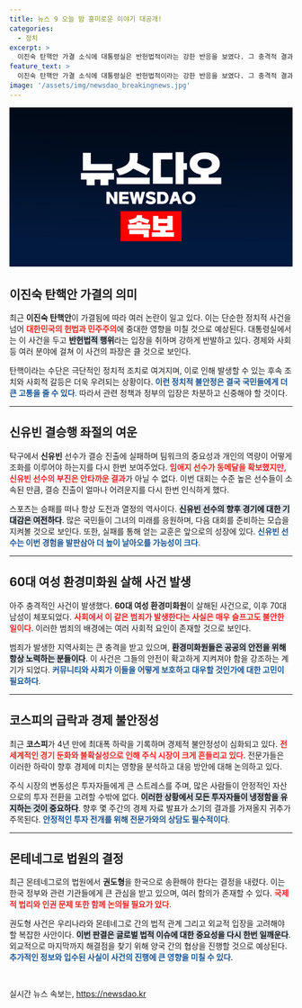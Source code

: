 ```yaml
---
title: 뉴스 9 오늘 밤 흥미로운 이야기 대공개!
categories:
  - 정치
excerpt: >
  이진숙 탄핵안 가결 소식에 대통령실은 반헌법적이라는 강한 반응을 보였다. 그 충격적 결과가 한국 정치에 미치는 파장은? 클릭해 확인하세요!
feature_text: >
  이진숙 탄핵안 가결 소식에 대통령실은 반헌법적이라는 강한 반응을 보였다. 그 충격적 결과가 한국 정치에 미치는 파장은? 클릭해 확인하세요!
image: '/assets/img/newsdao_breakingnews.jpg'
---
```


<p><img src="/assets/img/newsdao_breakingnews.jpg" alt="flaretime 속보" /></p>

<h2 data-ke-size="size26">이진숙 탄핵안 가결의 의미</h2>

<p data-ke-size="size16">최근 <b>이진숙 탄핵안</b>이 가결됨에 따라 여러 논란이 일고 있다. 이는 단순한 정치적 사건을 넘어 <b><span style="color: #ee2323;">대한민국의 헌법과 민주주의</span></b>에 중대한 영향을 미칠 것으로 예상된다. 대통령실에서는 이 사건을 두고 <b><span style="background-color: #21538527;">반헌법적 행위</span></b>라는 입장을 취하며 강하게 반발하고 있다. 경제와 사회 등 여러 분야에 걸쳐 이 사건의 파장은 클 것으로 보인다.</p>

<p data-ke-size="size16">탄핵이라는 수단은 극단적인 정치적 조치로 여겨지며, 이로 인해 발생할 수 있는 후속 조치와 사회적 갈등은 더욱 우려되는 상황이다. <b><span style="color: #1a5490;">이런 정치적 불안정은 결국 국민들에게 더 큰 고통을 줄 수 있다</span></b>. 따라서 관련 정책과 정부의 입장은 차분하고 신중해야 할 것이다.</p>

<hr>

<h2 data-ke-size="size26">신유빈 결승행 좌절의 여운</h2>

<p data-ke-size="size16">탁구에서 <b>신유빈</b> 선수가 결승 진출에 실패하며 팀워크의 중요성과 개인의 역량이 어떻게 조화를 이루어야 하는지를 다시 한번 보여주었다. <b><span style="color: #ee2323;">임애지 선수가 동메달을 확보했지만, 신유빈 선수의 부진은 안타까운 결과</span></b>가 아닐 수 없다. 이번 대회는 수준 높은 선수들이 소속된 만큼, 결승 진출이 얼마나 어려운지를 다시 한번 인식하게 했다.</p>

<p data-ke-size="size16">스포츠는 승패를 떠나 항상 도전과 열정의 역사이다. <b><span style="background-color: #21538527;">신유빈 선수의 향후 경기에 대한 기대감은 여전하다</span></b>. 많은 국민들이 그녀의 미래를 응원하며, 다음 대회를 준비하는 모습을 지켜볼 것으로 보인다. 또한, 실패를 통해 얻는 교훈은 앞으로의 성장에 있다. <b><span style="color: #1a5490;">신유빈 선수는 이번 경험을 발판삼아 더 높이 날아오를 가능성이 크다</span></b>.</p>

<hr>

<h2 data-ke-size="size26">60대 여성 환경미화원 살해 사건 발생</h2>

<p data-ke-size="size16">아주 충격적인 사건이 발생했다. <b>60대 여성 환경미화원</b>이 살해된 사건으로, 이후 70대 남성이 체포되었다. <b><span style="color: #ee2323;">사회에서 이 같은 범죄가 발생한다는 사실은 매우 슬프고도 불안한 일이다</span></b>. 이러한 범죄의 배경에는 여러 사회적 요인이 존재할 것으로 보인다.</p>

<p data-ke-size="size16">범죄가 발생한 지역사회는 큰 충격을 받고 있으며, <b><span style="background-color: #21538527;">환경미화원들은 공공의 안전을 위해 항상 노력하는 분들이다</span></b>. 이 사건은 그들의 안전이 확고하게 지켜져야 함을 강조하는 계기가 되었다. <b><span style="color: #1a5490;">커뮤니티와 사회가 이들을 어떻게 보호하고 대우할 것인가에 대한 고민이 필요하다</span></b>.</p>

<hr>

<h2 data-ke-size="size26">코스피의 급락과 경제 불안정성</h2>

<p data-ke-size="size16">최근 <b>코스피</b>가 4년 만에 최대폭 하락을 기록하며 경제적 불안정성이 심화되고 있다. <b><span style="color: #ee2323;">전 세계적인 경기 둔화와 불확실성으로 인해 주식 시장이 크게 흔들리고 있다</span></b>. 전문가들은 이러한 하락이 향후 경제에 미치는 영향을 분석하고 대응 방안에 대해 논의하고 있다.</p>

<p data-ke-size="size16">주식 시장의 변동성은 투자자들에게 큰 스트레스를 주며, 많은 사람들이 안정적인 자산으로의 투자 전환을 고려할 수밖에 없다. <b><span style="background-color: #21538527;">이러한 상황에서 모든 투자자들이 냉정함을 유지하는 것이 중요하다</span></b>. 향후 몇 주간의 경제 자료 발표가 소기의 결과를 가져올지 귀추가 주목된다. <b><span style="color: #1a5490;">안정적인 투자 전개를 위해 전문가와의 상담도 필수적이다</span></b>.</p>

<hr>

<h2 data-ke-size="size26">몬테네그로 법원의 결정</h2>

<p data-ke-size="size16">최근 몬테네그로의 법원에서 <b>권도형</b>을 한국으로 송환해야 한다는 결정을 내렸다. 이는 한국 정부와 관련 기관들에게 큰 관심을 받고 있으며, 여러 함의가 존재할 수 있다. <b><span style="color: #ee2323;">국제적 법리와 인권 문제 또한 함께 논의될 필요가 있다</span></b>.</p>

<p data-ke-size="size16">권도형 사건은 우리나라와 몬테네그로 간의 법적 관계 그리고 외교적 입장을 고려해야 할 복잡한 사안이다. <b><span style="background-color: #21538527;">이번 판결은 글로벌 법적 이슈에 대한 중요성을 다시 한번 일깨운다</span></b>. 외교적으로 마지막까지 해결점을 찾기 위해 양국 간의 협상을 진행할 것으로 예상된다. <b><span style="color: #1a5490;">추가적인 정보와 입수된 사실이 사건의 진행에 큰 영향을 미칠 수 있다</span></b>.</p>

<p data-ke-size="size16">&nbsp;</p>
실시간 뉴스 속보는, <a href="https://newsdao.kr" rel="dofollow">https://newsdao.kr</a>


